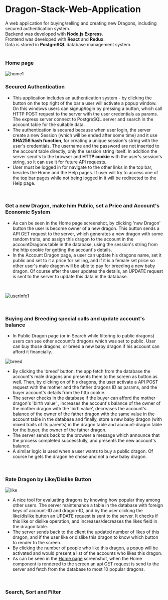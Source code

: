 # Dragon-Stack-Web-Application
A web application for buying/selling and creating new Dragons, including secured authentication system.<br />
Backend was developed with **Node.js Express**.<br />
Frontend was developed with **React** and **Redux**.<br />
Data is stored in **PostgreSQL** database management system.<br />
<br/>
### Home page
![home1](https://user-images.githubusercontent.com/53992561/120931369-e66d2100-c6f9-11eb-9d75-c8b261a9d58c.png)
<br />
### Secured Authentication  
* This application includes an authentication system - by clicking the button on the top right of the bar a user will activate a popup window.
On this windows users can signup/login by pressing a button, which call HTTP POST request to the server with the user credentials as params.
The express server connect to PostgreSQL server and search in the account table for the suitable data.<br />
* The authentication is secured because when user login, the server create a new Session (which will be ended after some time) and it use **SHA256 hash function**,
for creating a unique session's string with the user's credentials. The username and the password are not inserted to the account table directly, only the session string itself. In addition the server send's to the browser and **HTTP cookie** with the user's session's string, so it can use it for future API requests.
* User must be logged in for navigate to the other links in the top bar, besides the Home and the Help pages. If user will try to access one of the top bar pages while not being logged in it will be redirected to the Help page.
<br />

### Get a new Dragon, make him Public, set a Price and Account's Economic System
* As can be seen in the Home page screenshot, by clicking 'new Dragon' button the user is become owner of a new dragon. This button sends a API GET request to the server, which generates a new dragon with some random traits, and assign this dragon to the account in the accountDragons table in the database, using the session's string from the http cookie for getting the account's details.
* In the Account Dragon page, a user can update his dragons name, set it public and set to it a price for selling, and if it is a female set price so other user's male dragon will be able to pay for breeding a new baby dragon. Of course after the user updates the details, an UPDATE request is sent to the server to update this data in the database. 
<br />

![userInfo1](https://user-images.githubusercontent.com/53992561/120970303-ee69a700-c773-11eb-985e-092c36d013e0.png)

<br />


### Buying and Breeding special calls and update account's balance
* In Public Dragon page (or in Search while filtering to public dragons) users can see other account's dragons which was set to public. User can buy those dragons, or breed a new baby dragon if his account can afford it financially.

![breed](https://user-images.githubusercontent.com/53992561/120974020-4f937980-c778-11eb-8736-d24f791421c5.png)


* By clicking the 'breed' button, the app fetch from the database the account's male dragons and presents them to the screen as button as well. Then, by clicking on of his dragons, the user activate a API POST request with the mother and the father dragons ID as params, and the buyer account's details from the http cookie.
* The server checks in the database if the buyer can afford the mother dragon's 'birth value' , increases the account's balance of the owner of the mother dragon with the 'birh value', decreases the account's balance of the owner of the father dragon with the same value in the account table in the database and finally, store a new baby dragon (with mixed traits of its parents) in the dragon table and account-dragon table for the buyer, the owner of the father dragon.
* The server sends back to the browser a message which announce that the process completed successfully, and presents the new account's balance.
* A similar logic is used when a user wants to buy a public dragon. Of course he gets the dragon he chose and not a new baby dragon.

<br />

### Rate Dragon by Like/Dislike Button

![like](https://user-images.githubusercontent.com/53992561/120981676-94bba980-c780-11eb-844e-45830e103068.png)

* A nice tool for evaluating dragons by knowing how popular they among other users. The server maintenance a table in the database with foreign keys of account-ID and dragon-ID, and by the user clicking the like/dislike button an UPDATE request is sent to the server. It checks if this like or dislike operation, and increases/decreases the likes field in the dragon table.
* The server sends back to the client the updated number of likes of this dragon, and if the user like or dislike this dragon to know which button to render to the screen.
* By clicking the number of people who like this dragon, a popup will be activated and would present a list of the accounts who likes this dragon.
* As can be seen in the [Home page](#Home-page) screenshot, when the Home component is rendered to the screen an api GET request is send to the server and fetch from the database to most 10 popular dragons.

<br />

### Search, Sort and Filter


